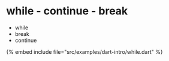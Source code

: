 # while - continue - break

* while
* break
* continue

{% embed include file="src/examples/dart-intro/while.dart" %}


